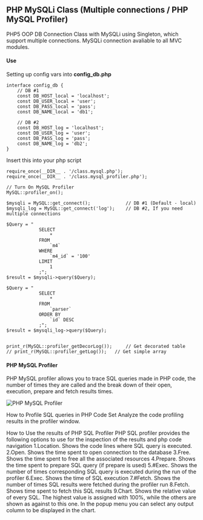 PHP MySQLi Class (Multiple connections / PHP MySQL Profiler)
----------
PHP5 OOP DB Connection Class with MySQLi using Singleton, which support multiple connections.
MySQLi connection avaliable to all MVC modules.

#### Use ####
Setting up config vars into **config_db.php**

	interface config_db {
		// DB #1
		const DB_HOST_local = 'localhost';
		const DB_USER_local = 'user';  
		const DB_PASS_local = 'pass'; 
		const DB_NAME_local = 'db1'; 
	
		// DB #2
		const DB_HOST_log = 'localhost';
		const DB_USER_log = 'user';  
		const DB_PASS_log = 'pass'; 
		const DB_NAME_log = 'db2';
	}
  
Insert this into your php script

    require_once(__DIR__ . '/class.mysql.php');
    require_once(__DIR__ . '/class.mysql_profiler.php');
	
	// Turn On MySQL Profiler
    MySQL::profiler_on();
    
    $mysqli = MySQL::get_connect();				// DB #1 (Default - local)
    $mysqli_log = MySQL::get_connect('log');	// DB #2, If you need multiple connections
	
	$Query = "
            	SELECT
	                * 
                FROM 
	                `m4`
	            WHERE 
	            	`m4_id` = '100'
	            LIMIT
	            	1
	            ;";
	$result = $mysqli->query($Query);     
		
	$Query = "
            	SELECT
	                * 
                FROM 
	                `parser`
	            ORDER BY 
	            	`id` DESC
	            ;";
	$result = $mysqli_log->query($Query);    

	
    print_r(MySQL::profiler_getDecorLog());		// Get decorated table
	// print_r(MySQL::profiler_getLog());	// Get simple array


#### PHP MySQL Profiler ####
PHP MySQL profiler allows you to trace SQL queries made in PHP code, the number of times they are called and the break down of their open, execution, prepare and fetch results times.

![PHP MySQL Profiler](http://www.baikuzin.com/GitHub/mysqli/mysqli_profiler.gif)
 

How to Profile SQL queries in PHP Code
Set
Analyze the code profiling results in the profiler window.  


How to Use the results of PHP SQL Profiler
PHP SQL profiler provides the following options to use for the inspection of the results and php code navigation 
1.Location. Shows the code lines where SQL query is executed. 
2.Open. Shows the time spent to open connection to the database 
3.Free. Shows the time spent to free all the associated resources 
4.Prepare. Shows the time spent to prepare SQL query (if prepare is used) 
5.#Exec. Shows the number of times corresponding SQL query is executed during the run of the profiler 
6.Exec. Shows the time of SQL execution 
7.#Fetch. Shows the number of times SQL results were fetched during the profiler run 
8.Fetch. Shows time spent to fetch this SQL results 
9.Chart. Shows the relative value of every SQL. The highest value is assigned with 100%, while the others are shown as against to this one. In the popup menu you can select any output column to be displayed in the chart. 